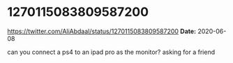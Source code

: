 # 1270115083809587200
https://twitter.com/AliAbdaal/status/1270115083809587200
**Date:** 2020-06-08

can you connect a ps4 to an ipad pro as the monitor? asking for a friend
